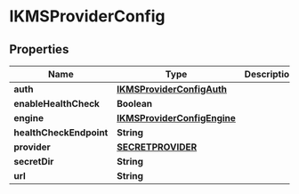 # IKMSProviderConfig

## Properties
Name | Type | Description | Notes
------------ | ------------- | ------------- | -------------
**auth** | [**IKMSProviderConfigAuth**](IKMSProviderConfigAuth.md) |  |  [optional]
**enableHealthCheck** | **Boolean** |  |  [optional]
**engine** | [**IKMSProviderConfigEngine**](IKMSProviderConfigEngine.md) |  |  [optional]
**healthCheckEndpoint** | **String** |  |  [optional]
**provider** | [**SECRETPROVIDER**](SECRETPROVIDER.md) |  |  [optional]
**secretDir** | **String** |  |  [optional]
**url** | **String** |  |  [optional]
